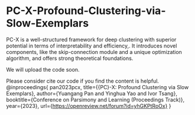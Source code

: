 # PC-X-Profound-Clustering-via-Slow-Exemplars
PC-X is a well-structured framework for deep clustering with superior potential in terms of interpretability and efficiency,. It introduces novel components, like the skip-connection module and a unique optimization algorithm, and offers strong theoretical foundations. 

We will upload the code soon. 

Please consider cite our code if you find the content is helpful. 
@inproceedings{
pan2023pcx,
title={{PC}-X: Profound Clustering via Slow Exemplars},
author={Yuangang Pan and Yinghua Yao and Ivor Tsang},
booktitle={Conference on Parsimony and Learning (Proceedings Track)},
year={2023},
url={https://openreview.net/forum?id=yhGKPtRoOx}
}
